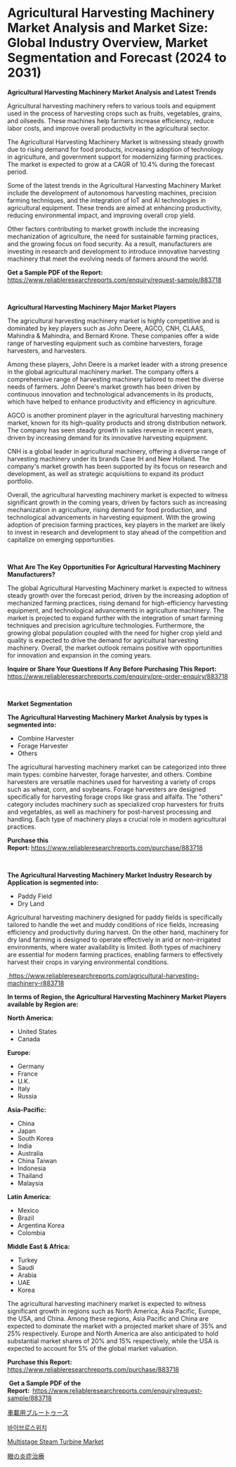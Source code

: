 <p><h1>Agricultural Harvesting Machinery Market Analysis and Market Size: Global Industry Overview, Market Segmentation and Forecast (2024 to 2031)</h1></p><p><strong>Agricultural Harvesting Machinery Market Analysis and Latest Trends</strong></p>
<p><p>Agricultural harvesting machinery refers to various tools and equipment used in the process of harvesting crops such as fruits, vegetables, grains, and oilseeds. These machines help farmers increase efficiency, reduce labor costs, and improve overall productivity in the agricultural sector.</p><p>The Agricultural Harvesting Machinery Market is witnessing steady growth due to rising demand for food products, increasing adoption of technology in agriculture, and government support for modernizing farming practices. The market is expected to grow at a CAGR of 10.4% during the forecast period.</p><p>Some of the latest trends in the Agricultural Harvesting Machinery Market include the development of autonomous harvesting machines, precision farming techniques, and the integration of IoT and AI technologies in agricultural equipment. These trends are aimed at enhancing productivity, reducing environmental impact, and improving overall crop yield.</p><p>Other factors contributing to market growth include the increasing mechanization of agriculture, the need for sustainable farming practices, and the growing focus on food security. As a result, manufacturers are investing in research and development to introduce innovative harvesting machinery that meet the evolving needs of farmers around the world.</p></p>
<p><strong>Get a Sample PDF of the Report:&nbsp;</strong> <a href="https://www.reliableresearchreports.com/enquiry/request-sample/883718">https://www.reliableresearchreports.com/enquiry/request-sample/883718</a></p>
<p>&nbsp;</p>
<p><strong>Agricultural Harvesting Machinery Major Market Players</strong></p>
<p><p>The agricultural harvesting machinery market is highly competitive and is dominated by key players such as John Deere, AGCO, CNH, CLAAS, Mahindra & Mahindra, and Bernard Krone. These companies offer a wide range of harvesting equipment such as combine harvesters, forage harvesters, and harvesters.</p><p>Among these players, John Deere is a market leader with a strong presence in the global agricultural machinery market. The company offers a comprehensive range of harvesting machinery tailored to meet the diverse needs of farmers. John Deere's market growth has been driven by continuous innovation and technological advancements in its products, which have helped to enhance productivity and efficiency in agriculture.</p><p>AGCO is another prominent player in the agricultural harvesting machinery market, known for its high-quality products and strong distribution network. The company has seen steady growth in sales revenue in recent years, driven by increasing demand for its innovative harvesting equipment.</p><p>CNH is a global leader in agricultural machinery, offering a diverse range of harvesting machinery under its brands Case IH and New Holland. The company's market growth has been supported by its focus on research and development, as well as strategic acquisitions to expand its product portfolio.</p><p>Overall, the agricultural harvesting machinery market is expected to witness significant growth in the coming years, driven by factors such as increasing mechanization in agriculture, rising demand for food production, and technological advancements in harvesting equipment. With the growing adoption of precision farming practices, key players in the market are likely to invest in research and development to stay ahead of the competition and capitalize on emerging opportunities.</p></p>
<p>&nbsp;</p>
<p><strong>What Are The Key Opportunities For Agricultural Harvesting Machinery Manufacturers?</strong></p>
<p><p>The global Agricultural Harvesting Machinery market is expected to witness steady growth over the forecast period, driven by the increasing adoption of mechanized farming practices, rising demand for high-efficiency harvesting equipment, and technological advancements in agriculture machinery. The market is projected to expand further with the integration of smart farming techniques and precision agriculture technologies. Furthermore, the growing global population coupled with the need for higher crop yield and quality is expected to drive the demand for agricultural harvesting machinery. Overall, the market outlook remains positive with opportunities for innovation and expansion in the coming years.</p></p>
<p><strong>Inquire or Share Your Questions If Any Before Purchasing This Report:</strong> <a href="https://www.reliableresearchreports.com/enquiry/pre-order-enquiry/883718">https://www.reliableresearchreports.com/enquiry/pre-order-enquiry/883718</a></p>
<p>&nbsp;</p>
<p><strong>Market Segmentation</strong></p>
<p><strong>The Agricultural Harvesting Machinery Market Analysis by types is segmented into:</strong></p>
<p><ul><li>Combine Harvester</li><li>Forage Harvester</li><li>Others</li></ul></p>
<p><p>The agricultural harvesting machinery market can be categorized into three main types: combine harvester, forage harvester, and others. Combine harvesters are versatile machines used for harvesting a variety of crops such as wheat, corn, and soybeans. Forage harvesters are designed specifically for harvesting forage crops like grass and alfalfa. The "others" category includes machinery such as specialized crop harvesters for fruits and vegetables, as well as machinery for post-harvest processing and handling. Each type of machinery plays a crucial role in modern agricultural practices.</p></p>
<p><strong>Purchase this Report:&nbsp;</strong><a href="https://www.reliableresearchreports.com/purchase/883718">https://www.reliableresearchreports.com/purchase/883718</a></p>
<p>&nbsp;</p>
<p><strong>The Agricultural Harvesting Machinery Market Industry Research by Application is segmented into:</strong></p>
<p><ul><li>Paddy Field</li><li>Dry Land</li></ul></p>
<p><p>Agricultural harvesting machinery designed for paddy fields is specifically tailored to handle the wet and muddy conditions of rice fields, increasing efficiency and productivity during harvest. On the other hand, machinery for dry land farming is designed to operate effectively in arid or non-irrigated environments, where water availability is limited. Both types of machinery are essential for modern farming practices, enabling farmers to effectively harvest their crops in varying environmental conditions.</p></p>
<p><a href="https://www.reliableresearchreports.com/agricultural-harvesting-machinery-r883718">&nbsp;https://www.reliableresearchreports.com/agricultural-harvesting-machinery-r883718</a></p>
<p><strong>In terms of Region, the Agricultural Harvesting Machinery Market Players available by Region are:</strong></p>
<p>
    <p> <strong> North America: </strong>
        <ul>
            <li>United States</li>
            <li>Canada</li>
        </ul>
        </p> 
    <p> <strong> Europe: </strong>
        <ul>
            <li>Germany</li>
            <li>France</li>
            <li>U.K.</li>
            <li>Italy</li>
            <li>Russia</li>
        </ul>
        </p> 
    <p> <strong> Asia-Pacific: </strong>
        <ul>
            <li>China</li>
            <li>Japan</li>
            <li>South Korea</li>
            <li>India</li>
            <li>Australia</li>
            <li>China Taiwan</li>
            <li>Indonesia</li>
            <li>Thailand</li>
            <li>Malaysia</li>
        </ul>
        </p> 
    <p> <strong> Latin America: </strong>
        <ul>
            <li>Mexico</li>
            <li>Brazil</li>
            <li>Argentina Korea</li>
            <li>Colombia</li>
        </ul>
        </p> 
    <p> <strong> Middle East & Africa: </strong>
        <ul>
            <li>Turkey</li>
            <li>Saudi</li>
            <li>Arabia</li>
            <li>UAE</li>
            <li>Korea</li>
        </ul>
    </p>
    </p>
<p><p>The agricultural harvesting machinery market is expected to witness significant growth in regions such as North America, Asia Pacific, Europe, the USA, and China. Among these regions, Asia Pacific and China are expected to dominate the market with a projected market share of 35% and 25% respectively. Europe and North America are also anticipated to hold substantial market shares of 20% and 15% respectively, while the USA is expected to account for 5% of the global market valuation.</p></p>
<p><strong>Purchase this Report: </strong><a href="https://www.reliableresearchreports.com/purchase/883718">https://www.reliableresearchreports.com/purchase/883718</a></p>
<p>&nbsp;<strong>Get a Sample PDF of the Report:&nbsp;&nbsp;</strong><a href="https://www.reliableresearchreports.com/enquiry/request-sample/883718">https://www.reliableresearchreports.com/enquiry/request-sample/883718</a></p>
<p><strong></strong></p>
<p><p><a href="https://medium.com/@raideochran7856/%E8%87%AA%E5%8B%95%E8%BB%8A%E7%94%A8%E3%81%AEbluetooth%E5%B8%82%E5%A0%B4-%E5%B8%82%E5%A0%B4%E3%82%B7%E3%82%A7%E3%82%A2-%E5%B8%82%E5%A0%B4%E3%83%88%E3%83%AC%E3%83%B3%E3%83%89-%E3%81%8A%E3%82%88%E3%81%B3%E5%B0%86%E6%9D%A5%E3%81%AE%E6%88%90%E9%95%B7%E3%82%92%E6%8E%A2%E3%82%8B-205f57e591fd">車載用ブルートゥース</a></p><p><a href="https://medium.com/@lolitanader1/%EC%A7%84%EB%8F%99%EC%8A%A4%EC%9C%84%EC%B9%98-%EC%8B%9C%EC%9E%A5-%EC%84%B1%EA%B3%B5%EC%A0%81%EC%9D%B8-%EB%B9%84%EC%A6%88%EB%8B%88%EC%8A%A4-%EC%A0%84%EB%9E%B5%EC%9D%98-%EC%97%B4%EC%87%A0-2031%EB%85%84%EA%B9%8C%EC%A7%80-%EC%98%88%EC%B8%A1-55ec30641c9f">바이브로스위치</a></p><p><a href="https://github.com/okotobwrhuteie/Market-Research-Report-List-2/blob/main/multistage-steam-turbine-market.md">Multistage Steam Turbine Market</a></p><p><a href="https://medium.com/@stantonhane1/%E7%9C%BC%E7%A7%91%E7%82%8E%E7%97%87%E6%B2%BB%E7%99%82%E5%B8%82%E5%A0%B4%E3%81%AE%E5%88%86%E6%9E%90-%E3%82%B0%E3%83%AD%E3%83%BC%E3%83%90%E3%83%AB%E7%94%A3%E6%A5%AD%E3%81%AE%E5%B1%95%E6%9C%9B%E3%81%A8%E4%BA%88%E6%B8%AC-2024%E5%B9%B4%E3%81%8B%E3%82%892031%E5%B9%B4-52098cb28cb7">眼の炎症治療</a></p></p>